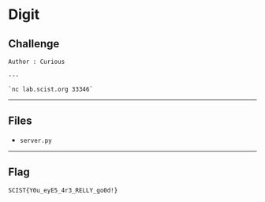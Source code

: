 # Digit
## Challenge
```
Author : Curious

---

`nc lab.scist.org 33346`
```

---
## Files
- `server.py`

---
## Flag
```
SCIST{Y0u_eyE5_4r3_RELLY_go0d!}
```